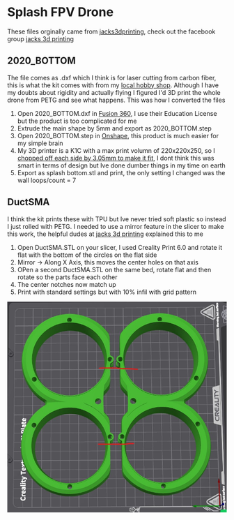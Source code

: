 # Splash FPV Drone

These files orginally came from [jacks3dprinting](https://www.thingiverse.com/thing:4741274/files), check out the facebook group [jacks 3d printing](https://www.facebook.com/groups/315905552404441)

## 2020_BOTTOM

The file comes as .dxf which I think is for laser cutting from carbon fiber, this is what the kit comes with from my [local hobby shop](https://www.quadjunkie.co.nz/product/splash-cinewhoops-from-jacks-3d/). Although I have my doubts about rigidity and actually flying I figured I'd 3D print the whole drone from PETG and see what happens. This was how I converted the files

1. Open 2020_BOTTOM.dxf in [Fusion 360](https://www.autodesk.com/products/fusion-360/), I use their Education License but the product is too complicated for me
1. Extrude the main shape by 5mm and export as 2020_BOTTOM.step
1. Open 2020_BOTTOM.step in [Onshape](https://www.onshape.com/en/), this product is much easier for my simple brain
1. My 3D printer is a K1C with a max print volumn of 220x220x250, so I [chopped off each side by 3.05mm to make it fit](https://cad.onshape.com/documents/10d304fa08ec89b5c3c82cf4/w/95be4216cc5ec3a5ac78ad2f/e/0e5da90423fec7daeeb563ab), I dont think this was smart in terms of design but Ive done dumber things in my time on earth
1. Export as splash bottom.stl and print, the only setting I changed was the wall loops/count = 7

## DuctSMA

I think the kit prints these with TPU but Ive never tried soft plastic so instead I just rolled with PETG. I needed to use a mirror feature in the slicer to make this work, the helpful dudes at [jacks 3d printing](https://www.facebook.com/groups/315905552404441) explained this to me

1. Open DuctSMA.STL on your slicer, I used Creality Print 6.0 and rotate it flat with the bottom of the circles on the flat side
1. Mirror -> Along X Axis, this moves the center holes on that axis
1. OPen a second DuctSMA.STL on the same bed, rotate flat and then rotate so the parts face each other
1. The center notches now match up
1. Print with standard settings but with 10% infil with grid pattern

![DuctSMA slicer](./DuctSMA.jpg)